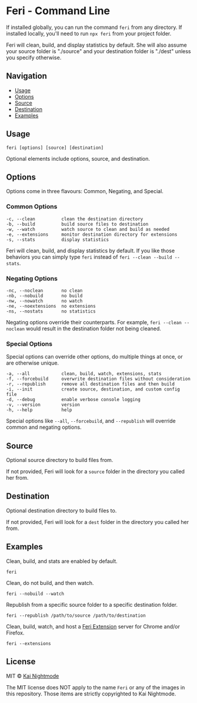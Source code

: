 # Feri - Command Line

If installed globally, you can run the command `feri` from any directory. If installed locally, you'll need to run `npx feri` from your project folder.

Feri will clean, build, and display statistics by default. She will also assume your source folder is "./source" and your destination folder is "./dest" unless you specify otherwise.

## Navigation

* [Usage](#usage)
* [Options](#options)
* [Source](#source)
* [Destination](#destination)
* [Examples](#examples)

## Usage

```
feri [options] [source] [destination]
```

Optional elements include options, source, and destination.

## Options

Options come in three flavours: Common, Negating, and Special.

### Common Options

```
-c, --clean          clean the destination directory
-b, --build          build source files to destination
-w, --watch          watch source to clean and build as needed
-e, --extensions     monitor destination directory for extensions
-s, --stats          display statistics
```

Feri will clean, build, and display statistics by default. If you like those behaviors you can simply type `feri` instead of `feri --clean --build --stats`.

### Negating Options

```
-nc, --noclean       no clean
-nb, --nobuild       no build
-nw, --nowatch       no watch
-ne, --noextensions  no extensions
-ns, --nostats       no statistics
```

Negating options override their counterparts. For example, `feri --clean --noclean` would result in the destination folder not being cleaned.

### Special Options

Special options can override other options, do multiple things at once, or are otherwise unique.

```
-a, --all            clean, build, watch, extensions, stats
-f, --forcebuild     overwrite destination files without consideration
-r, --republish      remove all destination files and then build
-i, --init           create source, destination, and custom config file
-d, --debug          enable verbose console logging
-v, --version        version
-h, --help           help
```

Special options like `--all`, `--forcebuild`, and `--republish` will override common and negating options.

## Source

Optional source directory to build files from.

If not provided, Feri will look for a `source` folder in the directory you called her from.

## Destination

Optional destination directory to build files to.

If not provided, Feri will look for a `dest` folder in the directory you called her from.

## Examples

Clean, build, and stats are enabled by default.

```
feri
```

Clean, do not build, and then watch.

```
feri --nobuild --watch
```

Republish from a specific source folder to a specific destination folder.

```
feri --republish /path/to/source /path/to/destination
```

Clean, build, watch, and host a [Feri Extension](https://github.com/nightmode/feri-extension#feri-extension) server for Chrome and/or Firefox.

```
feri --extensions
```

## License

MIT © [Kai Nightmode](https://twitter.com/kai_nightmode)

The MIT license does NOT apply to the name `Feri` or any of the images in this repository. Those items are strictly copyrighted to Kai Nightmode.